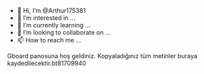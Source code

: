 - 👋 Hi, I’m @Arthur175381
- 👀 I’m interested in ...
- 🌱 I’m currently learning ...
- 💞️ I’m looking to collaborate on ...
- 📫 How to reach me ...

<!---
Arthur175381/Arthur175381 is a ✨ special ✨ repository because its `README.md` (this file) appears on your GitHub profile.
You can click the Preview link to take a look at your changes.
--->
Gboard panosuna hoş geldiniz. Kopyaladığınız tüm metinler buraya kaydedilecektir.bt81709940
